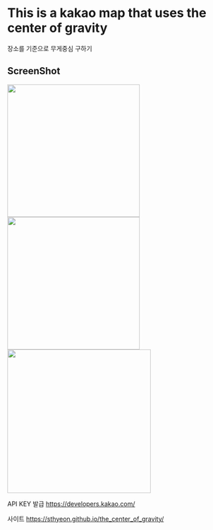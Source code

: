 # This is a kakao map that uses the center of gravity
장소를 기준으로 무게중심 구하기

ScreenShot
----------
<div>
<img width="300px" hieght="200px" src="https://user-images.githubusercontent.com/37692675/85655155-1a6a5480-b6ea-11ea-886f-b6f618b74461.png">
<img width="300px" hieght="200px" src="https://user-images.githubusercontent.com/37692675/85655499-8d73cb00-b6ea-11ea-8fc4-c38c3166728e.png">
<img width="325px" hieght="200px" src="https://user-images.githubusercontent.com/37692675/85655571-a4b2b880-b6ea-11ea-89a8-443a41af14b6.png">
</div>

API KEY 발급
https://developers.kakao.com/

사이트
https://sthyeon.github.io/the_center_of_gravity/
